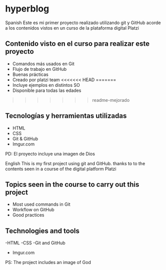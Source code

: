 # hyperblog

Spanish
Este es mi primer proyecto realizado utilizando git y GitHub acorde
a los contenidos vistos en un curso de la plataforma digital Platzi

## Contenido visto en el curso para realizar este proyecto
- Comandos más usados en Git
- Flujo de trabajo en GitHub
- Buenas prácticas
- Creado por platzi team
<<<<<<< HEAD
=======
- Incluye ejemplos en distintos SO
- Disponible para todas las edades
>>>>>>> readme-mejorado

## Tecnologías y herramientas utilizadas
- HTML
- CSS
- Git & GitHub
- Imgur.com 

PD: El proyecto incluye una imagen de Dios

English
This is my first project using git and GitHub. thanks to
to the contents seen in a course of the digital platform Platzi

## Topics seen in the course to carry out this project
- Most used commands in Git
- Workflow on GitHub
- Good practices

## Technologies and tools
-HTML
-CSS
-Git and GitHub
- Imgur.com

PS: The project includes an image of God